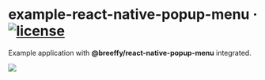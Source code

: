 # example-react-native-popup-menu &middot; [![license](https://img.shields.io/npm/l/@breeffy/example-react-native-popup-menu)](https://github.com/breeffy/example-react-native-popup-menu/blob/master/LICENSE)

Example application with **@breeffy/react-native-popup-menu** integrated.

<img src="https://media.giphy.com/media/TIFPWCfU3KyZyNX1P8/giphy.gif" />
